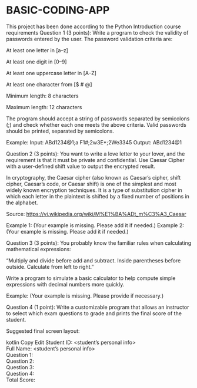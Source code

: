 # BASIC-CODING-APP
This project has been done according to the Python Introduction course requirements
Question 1 (3 points):
Write a program to check the validity of passwords entered by the user. The password validation criteria are:

At least one letter in [a–z]

At least one digit in [0–9]

At least one uppercase letter in [A–Z]

At least one character from [$ # @]

Minimum length: 8 characters

Maximum length: 12 characters

The program should accept a string of passwords separated by semicolons (;) and check whether each one meets the above criteria. Valid passwords should be printed, separated by semicolons.

Example:
Input: ABd1234@1;a F1#;2w3E*;2We3345
Output: ABd1234@1

Question 2 (3 points):
You want to write a love letter to your lover, and the requirement is that it must be private and confidential. Use Caesar Cipher with a user-defined shift value to output the encrypted result.

In cryptography, the Caesar cipher (also known as Caesar’s cipher, shift cipher, Caesar’s code, or Caesar shift) is one of the simplest and most widely known encryption techniques. It is a type of substitution cipher in which each letter in the plaintext is shifted by a fixed number of positions in the alphabet.

Source: https://vi.wikipedia.org/wiki/M%E1%BA%ADt_m%C3%A3_Caesar

Example 1:
(Your example is missing. Please add it if needed.)
Example 2:
(Your example is missing. Please add it if needed.)

Question 3 (3 points):
You probably know the familiar rules when calculating mathematical expressions:

“Multiply and divide before add and subtract. Inside parentheses before outside. Calculate from left to right.”

Write a program to simulate a basic calculator to help compute simple expressions with decimal numbers more quickly.

Example:
(Your example is missing. Please provide if necessary.)

Question 4 (1 point):
Write a customizable program that allows an instructor to select which exam questions to grade and prints the final score of the student.

Suggested final screen layout:

kotlin
Copy
Edit
Student ID: <student’s personal info>  
Full Name: <student’s personal info>  
Question 1: <final score given by instructor>  
Question 2: <final score given by instructor>  
Question 3: <final score given by instructor>  
Question 4: <final score given by instructor>  
Total Score: <sum of the graded questions>
